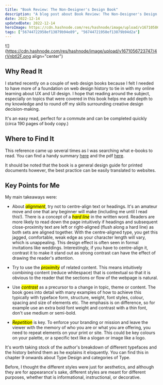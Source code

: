 ```yaml
---
title: "Book Review: The Non-Designer's Design Book"
description: "A blog post about Book Review: The Non-Designer's Design Book"
date: 2022-12-14
updatedDate: 2022-12-14
heroImage: https://cdn.hashnode.com/res/hashnode/image/upload/v1671058689343/4iMPc_PXb.jpeg
tags: ["56744722958ef13879b94e89", "56744721958ef13879b94d2a"]
---
```


![](https://cdn.hashnode.com/res/hashnode/image/upload/v1671056723747/4rVnbtl2F.png align="center")

## Why Read It

I started recently on a couple of web design books because I felt I needed to have more of a foundation on web design history to tie in with my online learning about UX and UI design. I hope that reading around the subject, especially on topics that were covered in this book helps me add depth to my knowledge and to round off my skills surrounding creative design decision-making.

It's an easy read, perfect for a commute and can be completed quickly (circa 190 pages of body copy.)

## Where to Find It

This reference came up several times as I was searching what e-books to read. You can find a handy summary [here](https://github.com/mgp/book-notes/blob/master/the-non-designers-design-book.markdown) and the pdf [here](https://github.com/shihyu/Programming_learning_resource/blob/master/Design/Non-Designers.Design.Book.3rd.Edition.pdf).

It should be noted that the book is a general design guide for printed documents however, the best practice can be easily translated to websites.

## Key Points for Me

My main takeaways were:

*   About *<mark>alignment</mark>*, try not to centre-align text or headings. It's an amateur move and one that any beginner will make (including me until I read this!). There is a concept of a *<mark>hard line</mark>* in the written word. Readers are more likely to read down the page intuitively if headings and subsequent close-proximity text are left or right-aligned (flush along a hard line) as both sets are aligned together. With the centre-aligned type, you get this jagged, comfortable, weak edge as your character length will vary, which is unappealing. This design effect is often seen in formal invitations like weddings. Interestingly, if you have to centre-align it, contrast it to make it stand out as strong contrast can have the effect of drawing the reader's attention.
    
*   Try to use the *<mark>proximity</mark>* of related content. This means intuitively combining content (reduce whitespace) that is contextual so that it is obvious to the reader that the sections or flow of the webpage is natural.
    
*   Use *<mark>contrast</mark>* as a precursor to a change in topic, theme or content. The book goes into detail with many examples of how to achieve this typically with typeface form, structure, weight, font styles, colour, spacing and size of elements etc. The emphasis is on difference, so for example use an extra bold font weight and contrast with a thin font, don't use medium or semi-bold.
    
*   *<mark>Repetition</mark>* is key. To enforce your branding or mission and leave the viewer with the memory of who you are or what you are offering, you need to repeat elements on your print or site. This could be key colours on your palette, or a specific text like a slogan or image like a logo.
    

It's worth taking stock of the author's breakdown of different typefaces and the history behind them as he explains it eloquently. You can find this in chapter 9 onwards about Type Design and categories of Type.

Before, I thought the different styles were just for aesthetics, and although they are for appearance's sake, different styles are meant for different purposes, whether that is informational, instructional, or decorative.